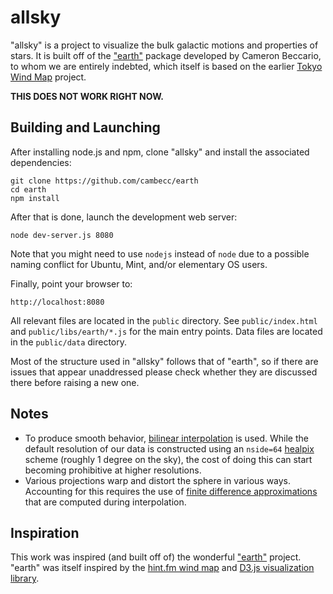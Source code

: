 allsky
======

"allsky" is a project to visualize the bulk galactic motions and properties
of stars. It is built off of the ["earth"](https://github.com/cambecc/earth)
package developed by Cameron Beccario, to whom we are entirely indebted,
which itself is based on the earlier
[Tokyo Wind Map](https://github.com/cambecc/air) project.

**THIS DOES NOT WORK RIGHT NOW.**

Building and Launching
----------------------

After installing node.js and npm, clone "allsky" and install the
associated dependencies:

    git clone https://github.com/cambecc/earth
    cd earth
    npm install

After that is done, launch the development web server:

    node dev-server.js 8080

Note that you might need to use `nodejs` instead of `node` due to a possible
naming conflict for Ubuntu, Mint, and/or elementary OS users.

Finally, point your browser to:

    http://localhost:8080

All relevant files are located in the `public` directory.
See `public/index.html` and `public/libs/earth/*.js` for the main entry points.
Data files are located in the `public/data` directory.

Most of the structure used in "allsky" follows that of "earth", so if there
are issues that appear unaddressed please check whether they are discussed
there before raising a new one.

Notes
-----

- To produce smooth behavior, 
[bilinear interpolation](http://en.wikipedia.org/wiki/Bilinear_interpolation)
is used. While the default resolution of our data is constructed using
an `nside=64` [healpix](https://healpix.jpl.nasa.gov/) scheme
(roughly 1 degree on the sky), the cost of doing this can start becoming
prohibitive at higher resolutions.
- Various projections warp and distort the sphere in various ways. Accounting
for this requires the use of 
[finite difference approximations](http://gis.stackexchange.com/a/5075/23451)
that are computed during interpolation.

Inspiration
-----------

This work was inspired (and built off of) the wonderful
["earth"](https://github.com/cambecc/earth) project. "earth" was itself
inspired by the [hint.fm wind map](http://hint.fm/wind/)
and [D3.js visualization library](http://d3js.org).
